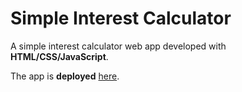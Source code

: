 # Simple Interest Calculator
A simple interest calculator web app developed with **HTML/CSS/JavaScript**.  

The app is **deployed** [here](https://nabilshadman.github.io/simple-interest-calculator-app/).
